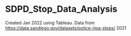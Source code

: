 # SDPD_Stop_Data_Analysis

Created Jan 2022 using Tableau. Data from https://data.sandiego.gov/datasets/police-ripa-stops/ 2021
